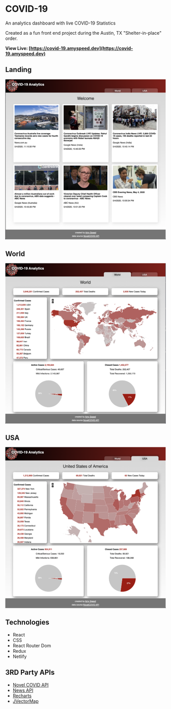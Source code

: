 # COVID-19
An analytics dashboard with live COVID-19 Statistics

Created as a fun front end project during the Austin, TX "Shelter-in-place" order.

**View Live: [https://covid-19.amyspeed.dev](https://covid-19.amyspeed.dev)**

## Landing

![Landing](screenshots/landing.png)

## World

![World](screenshots/world.png)

## USA

![USA](screenshots/USA.png)

## Technologies
* React
* CSS
* React Router Dom
* Redux
* Netlify

## 3RD Party APIs
* [Novel COVID API](https://corona.lmao.ninja)
* [News API](https://newsapi.org)
* [Recharts](https://recharts.org/en-US/)
* [JVectorMap](https://jvectormap.com)


